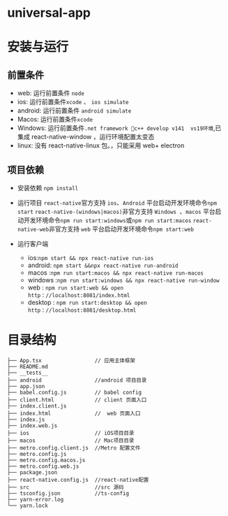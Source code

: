 # universal-app

# 安装与运行

## 前置条件
- web: 运行前置条件 `node`
- ios: 运行前置条件`xcode` 、 `ios simulate` 
- android: 运行前置条件 `android simulate`
- Macos: 运行前置条件`xcode`
- Windows:  运行前置条件`.net framework c++ develop v141  vs19环境`,已集成 react-native-window ，运行环境配置太变态
- linux: 没有 react-native-linux 包。，只能采用 web+ electron

## 项目依赖

- 安装依赖 
    ```npm install```

- 运行项目
   `react-native`官方支持 `ios`、`Android` 平台启动开发环境命令`npm start`
   `react-native-(windows|macos)`非官方支持 `Windows `、`macos` 平台启动开发环境命令`npm run start:windows`或`npm run start:macos`
   `react-native-web`非官方支持 `web` 平台启动开发环境命令`npm start:web`

- 运行客户端
    + ios:```npm start && npx react-native run-ios``` 
    + android: ```npm start &&npx react-native run-android```
    + macos :```npm run start:macos && npx react-native run-macos```
    + windows :```npm run start:windows && npx react-native run-window```
    + web : ```npm run start:web && open http：//localhost:8081/index.html``` 
    + desktop : ```npm run start:desktop && open http：//localhost:8081/desktop.html``` 



# 目录结构


```
├── App.tsx                 // 应用主体框架
├── README.md
├── __tests__
├── android                 //android 项目目录
├── app.json
├── babel.config.js         // babel config
├── client.html             // client 页面入口
├── index.client.js  
├── index.html              //  web 页面入口
├── index.js
├── index.web.js
├── ios                     // iOS项目目录
├── macos                   // Mac项目目录
├── metro.config.client.js  //Metro 配置文件
├── metro.config.js
├── metro.config.macos.js
├── metro.config.web.js
├── package.json
├── react-native.config.js  //react-native配置
├── src                     //src 源码
├── tsconfig.json           //ts-config
├── yarn-error.log
└── yarn.lock
```


